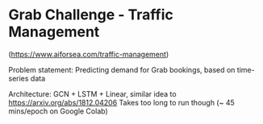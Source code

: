 # Grab Challenge - Traffic Management
(https://www.aiforsea.com/traffic-management)

Problem statement: 
Predicting demand for Grab bookings, based on time-series data

Architecture:
GCN + LSTM + Linear, similar idea to https://arxiv.org/abs/1812.04206
Takes too long to run though (~ 45 mins/epoch on Google Colab)